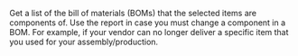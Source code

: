 Get a list of the bill of materials (BOMs) that the selected items are components of. Use the report in case you must change a component in a BOM. For example, if your vendor can no longer deliver a specific item that you used for your assembly/production.